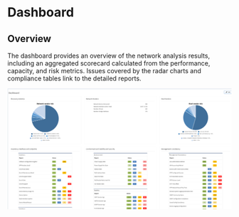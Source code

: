 # Dashboard

## Overview

The dashboard provides an overview of the network analysis results, including an aggregated scorecard calculated from the performance, capacity, and risk metrics. Issues covered by the radar charts and compliance tables link to the detailed reports.

![dashboard view](dashboard_view.png)

